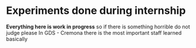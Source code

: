 # Experiments done during internship

**Everything here is work in progress** so if there is something horrible do not judge please
In GDS - Cremona there is the most important staff learned basically
